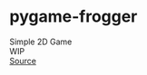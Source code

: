 # pygame-frogger
Simple 2D Game  
WIP  
[Source](https://www.udemy.com/course/learn-python-by-making-games/)
